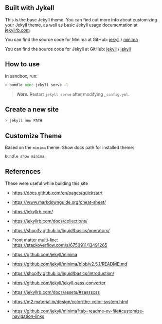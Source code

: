 ## Built with Jykell
This is the base Jekyll theme. You can find out more info about customizing your Jekyll theme, as well as basic Jekyll usage documentation at [jekyllrb.com](https://jekyllrb.com/)

You can find the source code for Minima at GitHub:
[jekyll][jekyll-organization] /
[minima](https://github.com/jekyll/minima)

You can find the source code for Jekyll at GitHub:
[jekyll][jekyll-organization] /
[jekyll](https://github.com/jekyll/jekyll)


[jekyll-organization]: https://github.com/jekyll

## How to use
In sandbox, run:
```sh
> bundle exec jekyll serve -l
```
> ***Note:*** Restart `jekyll serve` after modifying `_config.yml`.

## Create a new site
```sh
> jekyll new PATH
```

## Customize Theme
Based on the `minima` theme. Show docs path for installed theme:
```sh
bundle show minima
```

## References
These were useful while building this site
- https://docs.github.com/en/pages/quickstart
- https://www.markdownguide.org/cheat-sheet/

- https://jekyllrb.com/
- https://jekyllrb.com/docs/collections/
- https://shopify.github.io/liquid/basics/operators/

- Front matter multi-line:  
  https://stackoverflow.com/a/6750911/13491265

- https://github.com/jekyll/minima
- https://github.com/jekyll/minima/blob/v2.5.1/README.md

- https://shopify.github.io/liquid/basics/introduction/

- https://github.com/jekyll/jekyll-sass-converter
- https://jekyllrb.com/docs/assets/#sassscss

- https://m2.material.io/design/color/the-color-system.html

- https://github.com/jekyll/minima?tab=readme-ov-file#customize-navigation-links